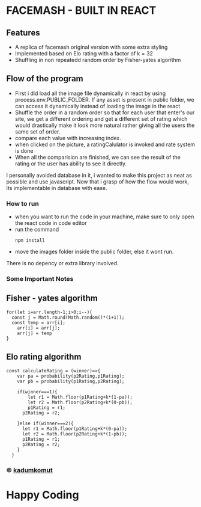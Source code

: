 # FACEMASH - BUILT IN REACT

## Features

- A replica of facemash original version with some extra styling
- Implemented based on Elo rating with a factor of k = 32
- Shuffling in non repeatedd random order by Fisher-yates algorithm

## Flow of the program

- First i did load all the image file dynamically in react by using process.env.PUBLIC_FOLDER. If any asset is present in public folder, we can access it dynamically instead of loading the image in the react
- Shuffle the order in a random order so that for each user that enter's our site, we get a different ordering and get a different set of rating which would drastically make it look more natural rather giving all the users the same set of order.
- compare each value with increasing index.
- when clicked on the picture, a ratingCalulator is invoked and rate system is done
- When all the comparision are finished, we can see the result of the rating or the user has ability to see it directly.

I personally avoided database in it, i wanted to make this project as neat as possible and use javascript.
Now that i grasp of how the flow would work, Its implementable in database with ease.

### How to run

- when you want to run the code in your machine, make sure to only open the react code in code editor
- run the command
  ```
  npm install
  ```
- move the images folder inside the public folder, else it wont run.

There is no depency or extra library involved.

### Some Important Notes

Fisher - yates algorithm
--------------------------
```
for(let i=arr.length-1;i>0;i--){
  const j = Math.round(Math.random()*(i+1));
  const temp = arr[i];
    arr[i] = arr[j];
    arr[j] = temp
}
```

Elo rating algorithm
----------------------
```
const calculateRating = (winner)=>{
    var pa = probability(p2Rating,p1Rating);
    var pb = probability(p1Rating,p2Rating);

    if(winner===1){
        let r1 = Math.floor(p1Rating+k*(1-pa));
        let r2 = Math.floor(p2Rating+k*(0-pb));
        p1Rating = r1;
      p2Rating = r2;

    }else if(winner===2){
      let r1 = Math.floor(p1Rating+k*(0-pa));
      let r2 = Math.floor(p2Rating+k*(1-pb));
      p1Rating = r1;
      p2Rating = r2;
    }
  }
 ```

### © [kadumkomut](https://kadmon47.github.io/kadumkomut/)

# Happy Coding

